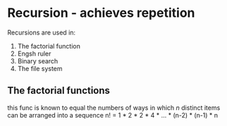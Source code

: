 # Recursion - achieves repetition
Recursions are used in:
1. The factorial function
2. Engsh ruler
3. Binary search
4. The file system



## The factorial functions
this func is known to equal the numbers of ways in which *n* distinct items can be arranged into a sequence
n! = 1 * 2 * 2 * 4 * ... * (n-2) * (n-1) * n